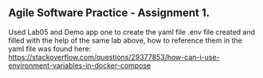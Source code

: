 ## Agile Software Practice - Assignment 1.

Used Lab05 and Demo app one to create the yaml file
.env file created and filled with the help of the same lab above, how to reference them in the yaml file was found here: https://stackoverflow.com/questions/29377853/how-can-i-use-environment-variables-in-docker-compose